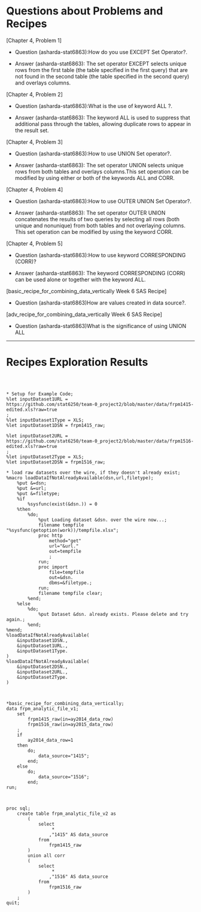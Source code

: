 
# Questions about Problems and Recipes



[Chapter 4, Problem 1]
* Question (asharda-stat6863):How do you use EXCEPT Set Operator?.
- Answer (asharda-stat6863): The set operator EXCEPT selects unique rows from the first table (the table specified in the first query) that are not found in the second table (the table specified in the second query) and overlays columns.



[Chapter 4, Problem 2]
* Question (asharda-stat6863):What is the use of  keyword ALL ?.
- Answer (asharda-stat6863):  The keyword ALL is used to suppress that additional pass through the tables, allowing duplicate rows to appear in the result set.



[Chapter 4, Problem 3]
* Question (asharda-stat6863):How to use UNION Set operator?.
- Answer (asharda-stat6863):  The set operator UNION selects unique rows from both tables and overlays columns.This set operation can be modified by using either or both of the keywords ALL and CORR.



[Chapter 4, Problem 4]
* Question (asharda-stat6863):How to use OUTER UNION Set Operator?.
- Answer (asharda-stat6863):  The set operator OUTER UNION concatenates the results of two queries by selecting all rows (both unique and nonunique) from both tables and not overlaying columns. This set operation can be modified by using the keyword CORR.



[Chapter 4, Problem 5]
* Question (asharda-stat6863):How to use keyword CORRESPONDING (CORR)?
- Answer (asharda-stat6863):  The keyword CORRESPONDING (CORR) can be used alone or together with the keyword ALL.



[basic_recipe_for_combining_data_vertically Week 6 SAS Recipe]
* Question (asharda-stat6863)How are values created in data source?.



[adv_recipe_for_combining_data_vertically Week 6 SAS Recipe]
* Question (asharda-stat6863)What is the significance of using UNION ALL


***



# Recipes Exploration Results



```



* Setup for Example Code;
%let inputDataset1URL =
https://github.com/stat6250/team-0_project2/blob/master/data/frpm1415-edited.xls?raw=true
;
%let inputDataset1Type = XLS;
%let inputDataset1DSN = frpm1415_raw;

%let inputDataset2URL =
https://github.com/stat6250/team-0_project2/blob/master/data/frpm1516-edited.xls?raw=true
;
%let inputDataset2Type = XLS;
%let inputDataset2DSN = frpm1516_raw;

* load raw datasets over the wire, if they doesn't already exist;
%macro loadDataIfNotAlreadyAvailable(dsn,url,filetype);
    %put &=dsn;
    %put &=url;
    %put &=filetype;
    %if
        %sysfunc(exist(&dsn.)) = 0
    %then
        %do;
            %put Loading dataset &dsn. over the wire now...;
            filename tempfile "%sysfunc(getoption(work))/tempfile.xlsx";
            proc http
                method="get"
                url="&url."
                out=tempfile
                ;
            run;
            proc import
                file=tempfile
                out=&dsn.
                dbms=&filetype.;
            run;
            filename tempfile clear;
        %end;
    %else
        %do;
            %put Dataset &dsn. already exists. Please delete and try again.;
        %end;
%mend;
%loadDataIfNotAlreadyAvailable(
    &inputDataset1DSN.,
    &inputDataset1URL.,
    &inputDataset1Type.
)
%loadDataIfNotAlreadyAvailable(
    &inputDataset2DSN.,
    &inputDataset2URL.,
    &inputDataset2Type.
)



*basic_recipe_for_combining_data_vertically;
data frpm_analytic_file_v1;
    set
        frpm1415_raw(in=ay2014_data_row)
        frpm1516_raw(in=ay2015_data_row)
    ;
    if
        ay2014_data_row=1
    then
        do;
            data_source="1415";
        end;
    else
        do;
            data_source="1516";
        end;
run;



proc sql;
    create table frpm_analytic_file_v2 as
        (
            select
                 *
                ,"1415" AS data_source
            from
                frpm1415_raw
        )
        union all corr
        (
            select
                 *
                ,"1516" AS data_source
            from
                frpm1516_raw
        )
    ;
quit;



```
